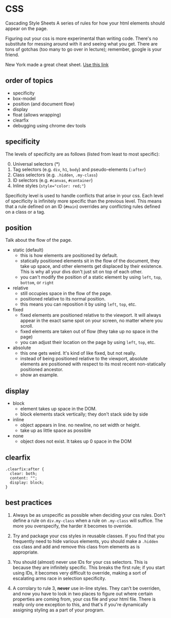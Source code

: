 # CSS
Cascading Style Sheets
A series of rules for how your html elements should appear on the page.

Figuring out your css is more experimental than writing code. There's no
substitute for messing around with it and seeing what you get. There are
tons of gotchas (too many to go over in lecture); remember, google is your
friend.

New York made a great cheat sheet. [Use this link](https://github.com/appacademy/css-demos#brief-notes)

## order of topics
- specificity
- box-model
- position (and document flow)
- display
- float (allows wrapping)
- clearfix
- debugging using chrome dev tools

## specificity
The levels of specificity are as follows (listed from least to most specific):

0. Universal selectors (\*)
1. Tag selectors (e.g. `div`, `h1`, `body`) and pseudo-elements (`:after`)
2. Class selectors (e.g. `.hidden`, `.my-class`) 
3. ID selectors (e.g. `#canvas`, `#container`)
4. Inline styles (`style="color: red;"`)

Specificity level is used to handle conflicts that arise in your css.
Each level of specificity is infinitely more specific than the previous level.
This means that a rule defined on an ID (`#main`) overrides any conflicting
rules defined on a class or a tag.

## position
Talk about the flow of the page.

- static (default)
  - this is how elements are positioned by default.
  - statically positioned elements sit in the flow of the document, they take
    up space, and other elements get displaced by their existence. This is why
    all your divs don't just sit on top of each other.
  - you can't modify the position of a static element by using `left`, `top`,
    `bottom`, or `right`
- relative
  - still occupies space in the flow of the page.
  - positioned relative to its normal position.
  - this means you can reposition it by using `left`, `top`, etc.
- fixed
  - fixed elements are positioned relative to the viewport. It will always
    appear in the exact same spot on your screen, no matter where you scroll.
  - fixed elements are taken out of flow (they take up no space in the page)
  - you can adjust their location on the page by using `left`, `top`, etc.
- absolute
  - this one gets weird. It's kind of like fixed, but not really.
  - instead of being positioned relative to the viewport, absolute elements 
    are positioned with respect to its most recent non-statically positioned
    ancestor. 
  - show an example.

## display
- block
  - element takes up space in the DOM.
  - block elements stack vertically; they don't stack side by side
- inline
  - object appears in line. no newline, no set width or height.
  - take up as little space as possible
- none
  - object does not exist. It takes up 0 space in the DOM
## clearfix
```
.clearfix:after {
  clear: both;
  content: "";
  display: block;
}
```

## best practices
1. Always be as unspecific as possible when deciding your css rules. Don't
define a rule on `div.my-class` when a rule on `.my-class` will suffice.
The more you overspecify, the harder it becomes to override.

2. Try and package your css styles in reusable classes. If you find that
you frequently need to hide various elements, you should make a `.hidden`
css class and add and remove this class from elements as is appropriate.

3. You should (almost) never use IDs for your css selectors. This is because
they are infinitely specific. This breaks the first rule; if you start 
using IDs, it becomes very difficult to override, making a sort of 
escalating arms race in selection specificity.

4. A corrolary to rule 3, **never** use in-line styles. They can't be overriden,
and now you have to look in two places to figure out where certain properties
are coming from, your css file and your html file. There is really only one 
exception to this, and that's if you're dynamically assigning styling 
as a part of your program.
